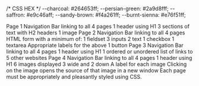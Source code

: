 /* CSS HEX */
--charcoal: #264653ff;
--persian-green: #2a9d8fff;
--saffron: #e9c46aff;
--sandy-brown: #f4a261ff;
--burnt-sienna: #e76f51ff;

Page 1
        Navigation Bar linking to all 4 pages
        1 header using H1
        3 sections of text with H2 headers
        1 image
Page 2
        Navigation Bar linking to all 4 pages
        HTML form with a minimum of:
        1 fieldset
        3 inputs
        2 text
        1 checkbox
        1 textarea
        Appropriate labels for the above
        1 button
Page 3
Navigation Bar linking to all 4 pages
1 header using H1
1 ordered or unordered list of links to 5 other websites
Page 4
Navigation Bar linking to all 4 pages
1 header using H1
6 images displayed 3 wide and 2 down
A label for each image
Clicking on the image opens the source of that image in a new window
Each page must be appropriately and pleasantly styled using CSS.
